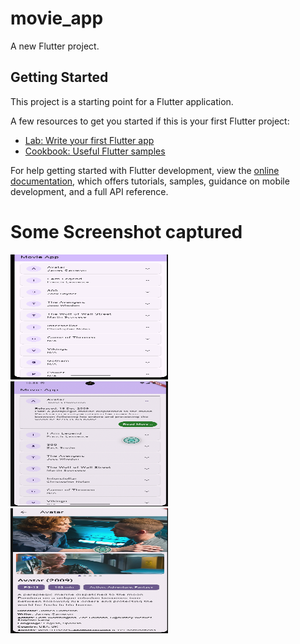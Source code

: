 # movie_app

A new Flutter project.

## Getting Started

This project is a starting point for a Flutter application.

A few resources to get you started if this is your first Flutter project:

- [Lab: Write your first Flutter app](https://docs.flutter.dev/get-started/codelab)
- [Cookbook: Useful Flutter samples](https://docs.flutter.dev/cookbook)

For help getting started with Flutter development, view the
[online documentation](https://docs.flutter.dev/), which offers tutorials,
samples, guidance on mobile development, and a full API reference.


# Some Screenshot captured
<img src="image.png" alt="Alt Text" width="50%" height="200">
<img src="image-1.png" alt="Alt Text" width="50%" height="200">
<img src="image-2.png" alt="Alt Text" width="50%" height="200">
